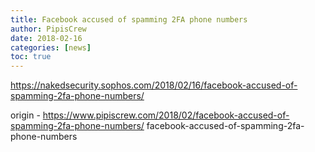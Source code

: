 ```yaml
---
title: Facebook accused of spamming 2FA phone numbers
author: PipisCrew
date: 2018-02-16
categories: [news]
toc: true
---
```


https://nakedsecurity.sophos.com/2018/02/16/facebook-accused-of-spamming-2fa-phone-numbers/

origin - https://www.pipiscrew.com/2018/02/facebook-accused-of-spamming-2fa-phone-numbers/ facebook-accused-of-spamming-2fa-phone-numbers